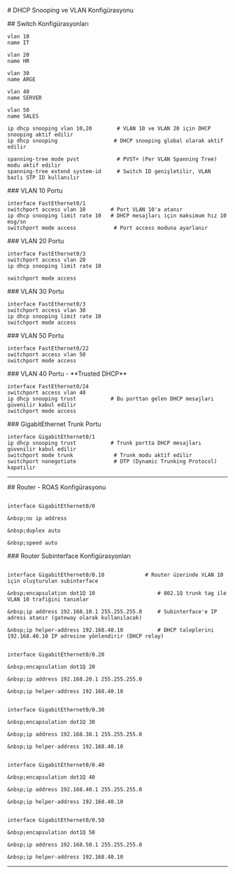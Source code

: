 \# DHCP Snooping ve VLAN Konfigürasyonu



\## Switch Konfigürasyonları



```
vlan 10
name IT 

vlan 20 
name HR

vlan 30 
name ARGE

vlan 40 
name SERVER 

vlan 50 
name SALES
```



```
ip dhcp snooping vlan 10,20        # VLAN 10 ve VLAN 20 için DHCP snooping aktif edilir
ip dhcp snooping                  # DHCP snooping global olarak aktif edilir
```



```
spanning-tree mode pvst            # PVST+ (Per VLAN Spanning Tree) modu aktif edilir
spanning-tree extend system-id     # Switch ID genişletilir, VLAN bazlı STP ID kullanılır
```



\### VLAN 10 Portu



```
interface FastEthernet0/1
switchport access vlan 10        # Port VLAN 10'a atanır
ip dhcp snooping limit rate 10   # DHCP mesajları için maksimum hız 10 msg/sn
switchport mode access            # Port access moduna ayarlanır
```



\### VLAN 20 Portu



```
interface FastEthernet0/3
switchport access vlan 20        
ip dhcp snooping limit rate 10   

switchport mode access            
```



\### VLAN 30 Portu



```
interface FastEthernet0/3
switchport access vlan 30        
ip dhcp snooping limit rate 10   
switchport mode access            
```



\### VLAN 50 Portu



```
interface FastEthernet0/22
switchport access vlan 50          
switchport mode access            
```

\### VLAN 40 Portu - \*\*Trusted DHCP\*\*



```
interface FastEthernet0/24
switchport access vlan 40
ip dhcp snooping trust           # Bu porttan gelen DHCP mesajları güvenilir kabul edilir
switchport mode access

```



\### GigabitEthernet Trunk Portu



``` 
interface GigabitEthernet0/1
ip dhcp snooping trust           # Trunk portta DHCP mesajları güvenilir kabul edilir
switchport mode trunk             # Trunk modu aktif edilir
switchport nonegotiate            # DTP (Dynamic Trunking Protocol) kapatılır

```

---



\## Router - ROAS Konfigürasyonu 



```

interface GigabitEthernet0/0

&nbsp;no ip address

&nbsp;duplex auto

&nbsp;speed auto

```



\### Router Subinterface Konfigürasyonları



```

interface GigabitEthernet0/0.10      		# Router üzerinde VLAN 10 için oluşturulan subinterface

&nbsp;encapsulation dot1Q 10             		# 802.1Q trunk tag ile VLAN 10 trafiğini tanımlar

&nbsp;ip address 192.168.10.1 255.255.255.0  	# Subinterface'e IP adresi atanır (gateway olarak kullanılacak)

&nbsp;ip helper-address 192.168.40.10   		# DHCP taleplerini 192.168.40.10 IP adresine yönlendirir (DHCP relay)

```



```

interface GigabitEthernet0/0.20

&nbsp;encapsulation dot1Q 20

&nbsp;ip address 192.168.20.1 255.255.255.0

&nbsp;ip helper-address 192.168.40.10

```



```

interface GigabitEthernet0/0.30

&nbsp;encapsulation dot1Q 30

&nbsp;ip address 192.168.30.1 255.255.255.0

&nbsp;ip helper-address 192.168.40.10

```



```

interface GigabitEthernet0/0.40

&nbsp;encapsulation dot1Q 40

&nbsp;ip address 192.168.40.1 255.255.255.0

&nbsp;ip helper-address 192.168.40.10

```



```

interface GigabitEthernet0/0.50

&nbsp;encapsulation dot1Q 50

&nbsp;ip address 192.168.50.1 255.255.255.0

&nbsp;ip helper-address 192.168.40.10

```

---

